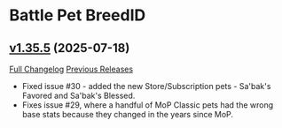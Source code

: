 # Battle Pet BreedID

## [v1.35.5](https://github.com/MMOSimca/BattlePetBreedID/tree/v1.35.5) (2025-07-18)
[Full Changelog](https://github.com/MMOSimca/BattlePetBreedID/compare/v1.35.4...v1.35.5) [Previous Releases](https://github.com/MMOSimca/BattlePetBreedID/releases)

- Fixed issue #30 - added the new Store/Subscription pets - Sa'bak's Favored and Sa'bak's Blessed.  
- Fixes issue #29, where a handful of MoP Classic pets had the wrong base stats because they changed in the years since MoP.  
